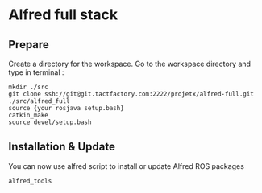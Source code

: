 Alfred full stack
===

Prepare
---

Create a directory for the workspace.
Go to the workspace directory and type in terminal :

    mkdir ./src
    git clone ssh://git@git.tactfactory.com:2222/projetx/alfred-full.git ./src/alfred_full
    source {your rosjava setup.bash}
    catkin_make
    source devel/setup.bash

Installation & Update
---

You can now use alfred script to install or update Alfred ROS packages

    alfred_tools
